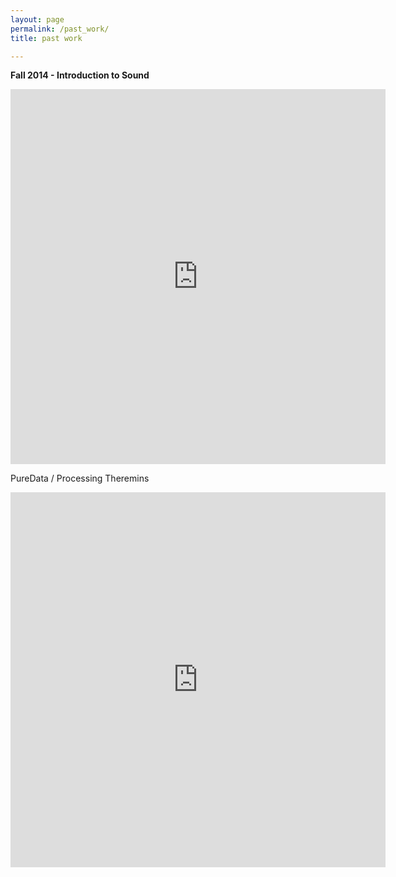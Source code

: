 ```yaml
---
layout: page
permalink: /past_work/
title: past work

---
```


<!-- <div class="img_row">
  <img class="col two" src="/img/kae.jpg"/>
</div> -->
<!-- -->

**Fall 2014 - Introduction to Sound**
<iframe width="600" height="600" scrolling="no" frameborder="no" src="https://w.soundcloud.com/player/?url=https%3A//api.soundcloud.com/tracks/179986740&amp;auto_play=false&amp;hide_related=false&amp;show_comments=true&amp;show_user=true&amp;show_reposts=false&amp;visual=true"></iframe>

<br>

PureData / Processing Theremins

<iframe width="600" height="600" src="https://www.youtube.com/embed/XOPjLZlwPA8" frameborder="0" allowfullscreen></iframe>

<!-- [Smaller](http://25.io/smaller/) -->
